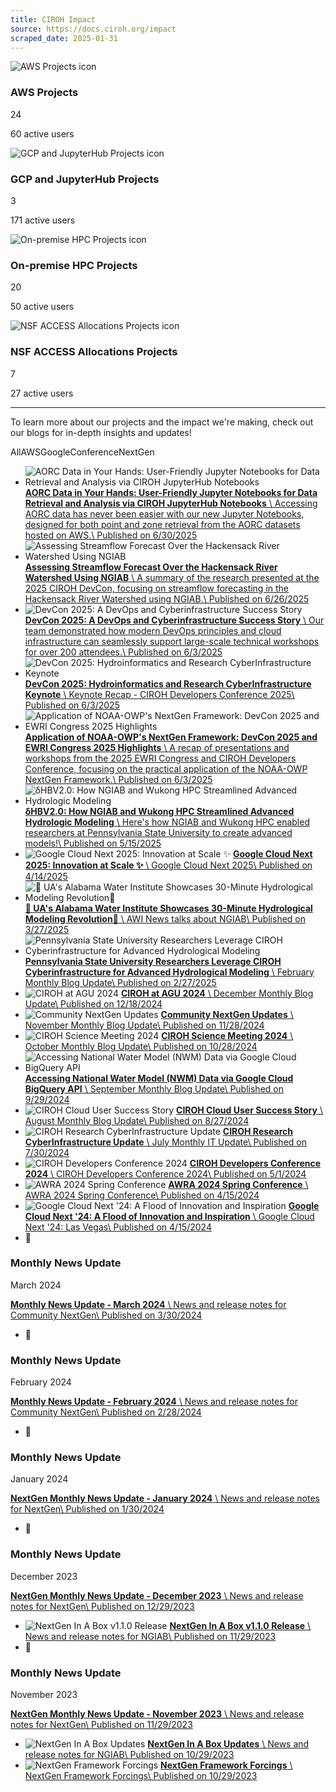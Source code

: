 ```yaml
---
title: CIROH Impact
source: https://docs.ciroh.org/impact
scraped_date: 2025-01-31
---
```


![AWS Projects icon](https://docs.ciroh.org/img/logos/corp/aws-black.svg)

### AWS Projects

24

60 active users

![GCP and JupyterHub Projects icon](https://docs.ciroh.org/img/logos/corp/google-cloud.jpg)

### GCP and JupyterHub Projects

3

171 active users

![On-premise HPC Projects icon](https://docs.ciroh.org/img/logos/pantarhei.jpg)

### On-premise HPC Projects

20

50 active users

![NSF ACCESS Allocations Projects icon](https://docs.ciroh.org/img/logos/nsf-logo.png)

### NSF ACCESS Allocations Projects

7

27 active users

* * *

To learn more about our projects and the impact we're making, check out our blogs for in-depth insights and updates!

AllAWSGoogleConferenceNextGen

- ![AORC Data in Your Hands: User-Friendly Jupyter Notebooks for Data Retrieval and Analysis via CIROH JupyterHub Notebooks](https://docs.ciroh.org/img/blog/2025-07-01-aorc-data-access/aorc-data-retrieval-hydroshare.png)
[**AORC Data in Your Hands: User-Friendly Jupyter Notebooks for Data Retrieval and Analysis via CIROH JupyterHub Notebooks** \\
Accessing AORC data has never been easier with our new Jupyter Notebooks, designed for both point and zone retrieval from the AORC datasets hosted on AWS.\\
Published on 6/30/2025](https://docs.ciroh.org/blog/aorc-data-access)
- ![Assessing Streamflow Forecast Over the Hackensack River Watershed Using NGIAB](https://docs.ciroh.org/img/blog/2025-06-27-ngiab-based-research/blog_CIROH_DevCon.png)
[**Assessing Streamflow Forecast Over the Hackensack River Watershed Using NGIAB** \\
A summary of the research presented at the 2025 CIROH DevCon, focusing on streamflow forecasting in the Hackensack River Watershed using NGIAB.\\
Published on 6/26/2025](https://docs.ciroh.org/blog/ismart-ngiab-application)
- ![DevCon 2025: A DevOps and Cyberinfrastructure Success Story](https://docs.ciroh.org/img/blog/2025-06-devcon25/it_team.png)
[**DevCon 2025: A DevOps and Cyberinfrastructure Success Story** \\
Our team demonstrated how modern DevOps principles and cloud infrastructure can seamlessly support large-scale technical workshops for over 200 attendees.\\
Published on 6/3/2025](https://docs.ciroh.org/blog/devcon25-infra)
- ![DevCon 2025: Hydroinformatics and Research CyberInfrastructure Keynote](https://docs.ciroh.org/img/blog/2025-06-devcon25/keynote_0.jpeg)
[**DevCon 2025: Hydroinformatics and Research CyberInfrastructure Keynote** \\
Keynote Recap - CIROH Developers Conference 2025\\
Published on 6/3/2025](https://docs.ciroh.org/blog/devcon25-keynote)
- ![Application of NOAA-OWP's NextGen Framework: DevCon 2025 and EWRI Congress 2025 Highlights](https://docs.ciroh.org/img/blog/2025-06-ewri-devcon/DevCon_AWI_Team.png)
[**Application of NOAA-OWP's NextGen Framework: DevCon 2025 and EWRI Congress 2025 Highlights** \\
A recap of presentations and workshops from the 2025 EWRI Congress and CIROH Developers Conference, focusing on the practical application of the NOAA-OWP NextGen Framework.\\
Published on 6/3/2025](https://docs.ciroh.org/blog/ewri-devcon25-ngiab)
- ![δHBV2.0: How NGIAB and Wukong HPC Streamlined Advanced Hydrologic Modeling](https://docs.ciroh.org/img/blog/2025-05-hbv/img.jpg)
[**δHBV2.0: How NGIAB and Wukong HPC Streamlined Advanced Hydrologic Modeling** \\
Here's how NGIAB and Wukong HPC enabled researchers at Pennsylvania State University to create advanced models!\\
Published on 5/15/2025](https://docs.ciroh.org/blog/may-2025-update)
- ![Google Cloud Next 2025: Innovation at Scale ✨](https://docs.ciroh.org/impact/img/blog/2025-04-gcp/gcp-1.jpg)
[**Google Cloud Next 2025: Innovation at Scale ✨** \\
Google Cloud Next 2025\\
Published on 4/14/2025](https://docs.ciroh.org/blog/april-2025-update)
- ![🌟 UA's Alabama Water Institute Showcases 30-Minute Hydrological Modeling Revolution🌟](https://docs.ciroh.org/impact/img/logos/ngiab.png)
[**🌟 UA's Alabama Water Institute Showcases 30-Minute Hydrological Modeling Revolution🌟** \\
AWI News talks about NGIAB\\
Published on 3/27/2025](https://docs.ciroh.org/blog/march-2025-update)
- ![Pennsylvania State University Researchers Leverage CIROH Cyberinfrastructure for Advanced Hydrological Modeling ](https://brand.psu.edu/images/shared-images/PSU-mark-navy.jpg)
[**Pennsylvania State University Researchers Leverage CIROH Cyberinfrastructure for Advanced Hydrological Modeling** \\
February Monthly Blog Update\\
Published on 2/27/2025](https://docs.ciroh.org/blog/February%20Monthly%20Blog%20Update)
- ![CIROH at AGU 2024](https://docs.ciroh.org/impact/img/blog/2024-12-agu24/AGU24_02.gif)
[**CIROH at AGU 2024** \\
December Monthly Blog Update\\
Published on 12/18/2024](https://docs.ciroh.org/blog/December%20Monthly%20Blog%20Update)
- ![Community NextGen Updates](https://docs.ciroh.org/impact/img/logos/ngiab.png)
[**Community NextGen Updates** \\
November Monthly Blog Update\\
Published on 11/28/2024](https://docs.ciroh.org/blog/November%20Monthly%20Blog%20Update)
- ![CIROH Science Meeting 2024](https://docs.ciroh.org/impact/img/blog/2024-10-sci-meet/2024CSM_WomenOfCIROH.png)
[**CIROH Science Meeting 2024** \\
October Monthly Blog Update\\
Published on 10/28/2024](https://docs.ciroh.org/blog/October%20Monthly%20Blog%20Update)
- ![Accessing National Water Model (NWM) Data via Google Cloud BigQuery API](https://docs.ciroh.org/impact/img/gcp_architecture_diagram.png)
[**Accessing National Water Model (NWM) Data via Google Cloud BigQuery API** \\
September Monthly Blog Update\\
Published on 9/29/2024](https://docs.ciroh.org/blog/September%20Monthly%20Blog%20Update)
- ![CIROH Cloud User Success Story](https://docs.ciroh.org/impact/img/blog/2024-08-case-studies/ngen-datastream-august-blog.jpg)
[**CIROH Cloud User Success Story** \\
August Monthly Blog Update\\
Published on 8/27/2024](https://docs.ciroh.org/blog/August%20Monthly%20Blog%20Update)
- ![CIROH Research CyberInfrastructure Update](https://docs.ciroh.org/impact/img/blog/2024-07-it/summer-institute.jpg)
[**CIROH Research CyberInfrastructure Update** \\
July Monthly IT Update\\
Published on 7/30/2024](https://docs.ciroh.org/blog/July%20Monthly%20IT%20Update)
- ![CIROH Developers Conference 2024](https://docs.ciroh.org/impact/img/blog/2024-05-devcon24/devcon24_02.jpeg)
[**CIROH Developers Conference 2024** \\
CIROH Developers Conference 2024\\
Published on 5/1/2024](https://docs.ciroh.org/blog/devcon24-retrospective)
- ![AWRA 2024 Spring Conference](https://docs.ciroh.org/impact/img/blog/2024-04-AWRA/awra2024.jpeg)
[**AWRA 2024 Spring Conference** \\
AWRA 2024 Spring Conference\\
Published on 4/15/2024](https://docs.ciroh.org/blog/AWRA%202024%20Spring%20Conference)
- ![Google Cloud Next '24: A Flood of Innovation and Inspiration](https://docs.ciroh.org/impact/img/blog/2024-04-gcn/googlenext-1.jpeg)
[**Google Cloud Next '24: A Flood of Innovation and Inspiration** \\
Google Cloud Next '24: Las Vegas\\
Published on 4/15/2024](https://docs.ciroh.org/blog/Google%20Cloud%20Next%202024)
- 📰



### Monthly News Update

March 2024


[**Monthly News Update - March 2024** \\
News and release notes for Community NextGen\\
Published on 3/30/2024](https://docs.ciroh.org/blog/Community%20NextGen%20Updates%20March%202024)
- 📰



### Monthly News Update

February 2024


[**Monthly News Update - February 2024** \\
News and release notes for Community NextGen\\
Published on 2/28/2024](https://docs.ciroh.org/blog/Community%20NextGen%20Updates%20Feb%202024)
- 📰



### Monthly News Update

January 2024


[**NextGen Monthly News Update - January 2024** \\
News and release notes for NextGen\\
Published on 1/30/2024](https://docs.ciroh.org/blog/NextGen%20Updates%20Jan%202024)
- 📰



### Monthly News Update

December 2023


[**NextGen Monthly News Update - December 2023** \\
News and release notes for NextGen\\
Published on 12/29/2023](https://docs.ciroh.org/blog/NextGen%20Updates%20Dec%202023)
- ![NextGen In A Box v1.1.0 Release](https://github.com/CIROH-UA/NGIAB-CloudInfra/raw/main/image/README/ngiab.png)
[**NextGen In A Box v1.1.0 Release** \\
News and release notes for NGIAB\\
Published on 11/29/2023](https://docs.ciroh.org/blog/NextGen%20In%20A%20Box%20Release%20Notes)
- 📰



### Monthly News Update

November 2023


[**NextGen Monthly News Update - November 2023** \\
News and release notes for NextGen\\
Published on 11/29/2023](https://docs.ciroh.org/blog/NextGen%20Updates%20Nov%202023)
- ![NextGen In A Box Updates](https://github.com/CIROH-UA/NGIAB-CloudInfra/raw/main/image/README/ngiab.png)
[**NextGen In A Box Updates** \\
News and release notes for NGIAB\\
Published on 10/29/2023](https://docs.ciroh.org/blog/NextGen-In-A-Box%20Release%20Notes)
- ![NextGen Framework Forcings](https://github.com/CIROH-UA/ngen-datastream/raw/main/docs/gifs/T2D_2_TMP_2maboveground_cali.gif)
[**NextGen Framework Forcings** \\
NextGen Framework Forcings\\
Published on 10/29/2023](https://docs.ciroh.org/blog/NextGen%20Forcings)